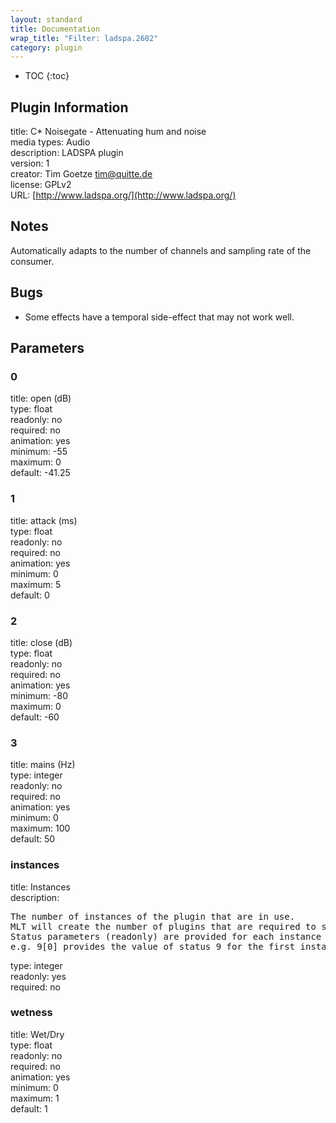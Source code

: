 ```yaml
---
layout: standard
title: Documentation
wrap_title: "Filter: ladspa.2602"
category: plugin
---
```

* TOC
{:toc}

## Plugin Information

title: C* Noisegate - Attenuating hum and noise  
media types:
Audio  
description: LADSPA plugin  
version: 1  
creator: Tim Goetze <tim@quitte.de>  
license: GPLv2  
URL: [http://www.ladspa.org/](http://www.ladspa.org/)  

## Notes

Automatically adapts to the number of channels and sampling rate of the consumer.

## Bugs

* Some effects have a temporal side-effect that may not work well.


## Parameters

### 0

title: open (dB)    
type: float  
readonly: no  
required: no  
animation: yes  
minimum: -55  
maximum: 0  
default: -41.25  

### 1

title: attack (ms)    
type: float  
readonly: no  
required: no  
animation: yes  
minimum: 0  
maximum: 5  
default: 0  

### 2

title: close (dB)    
type: float  
readonly: no  
required: no  
animation: yes  
minimum: -80  
maximum: 0  
default: -60  

### 3

title: mains (Hz)    
type: integer  
readonly: no  
required: no  
animation: yes  
minimum: 0  
maximum: 100  
default: 50  

### instances

title: Instances    
description:
<pre>
The number of instances of the plugin that are in use.
MLT will create the number of plugins that are required to support the number of audio channels.
Status parameters (readonly) are provided for each instance and are accessed by specifying the instance number after the identifier (starting at zero).
e.g. 9[0] provides the value of status 9 for the first instance.
</pre>
type: integer  
readonly: yes  
required: no  

### wetness

title: Wet/Dry    
type: float  
readonly: no  
required: no  
animation: yes  
minimum: 0  
maximum: 1  
default: 1  

